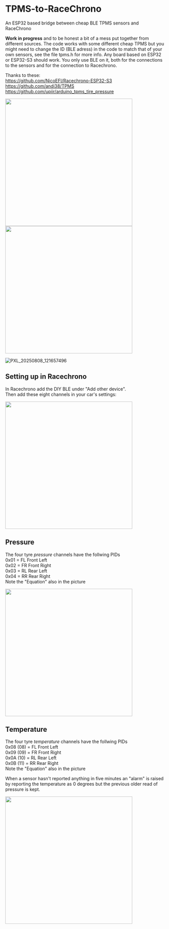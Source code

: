 # TPMS-to-RaceChrono
An ESP32 based bridge between cheap BLE TPMS sensors and RaceChrono

**Work in progress** and to be honest a bit of a mess put together from different sources. The code works with some different cheap TPMS but you might need to change the ID (BLE adress) in the code to match that of your own sensors, see the file tpms.h for more info. Any board based on ESP32 or ESP32-S3 should work. You only use BLE on it, both for the connections to the sensors and for the connection to Racechrono.


Thanks to these:  
https://github.com/NicoEFI/Racechrono-ESP32-S3  
https://github.com/andi38/TPMS  
https://github.com/upiir/arduino_tpms_tire_pressure  
  

<img width="400" src="https://github.com/user-attachments/assets/d188f58d-d76c-4e19-bc0c-c9e1b884d5b4" />  

<img width="400" src="https://github.com/user-attachments/assets/fcfa28c5-8430-4c20-b292-80c3b20232b8" />  
  
![PXL_20250808_121657496](https://github.com/user-attachments/assets/058de4e5-72ef-4998-9203-bde412110fdf)

## Setting up in Racechrono  
  
In Racechrono add the DIY BLE under "Add other device".   
Then add these eight channels in your car's settings:  
  
<img width="400" src="https://github.com/user-attachments/assets/73a66d05-20b3-4a0e-a827-9919c5fbdc06" />
  
## Pressure  
  
The four tyre *pressure* channels have the follwing PIDs  
0x01 = FL Front Left  
0x02 = FR Front Right  
0x03 = RL Rear Left  
0x04 = RR Rear Right  
Note the "Equation" also in the picture   
  
<img width="400" src="https://github.com/user-attachments/assets/825ac94f-d89e-4fb6-9f20-22d99df5e1cb" />
  
## Temperature  
  
The four tyre *temperature* channels have the follwing PIDs  
0x08 (08) = FL Front Left  
0x09 (09) = FR Front Right  
0x0A (10) = RL Rear Left  
0x0B (11) = RR Rear Right  
Note the "Equation" also in the picture    

When a sensor hasn't reported anything in five minutes an "alarm" is raised by reporting the temperature as 0 degrees but the previous older read of pressure is kept.
  
<img width="400" src="https://github.com/user-attachments/assets/04dd2139-6c74-41ba-9762-cf8261e29d31" />
